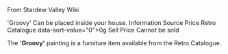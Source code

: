 From Stardew Valley Wiki

'Groovy' Can be placed inside your house. Information Source Price Retro Catalogue data-sort-value="0"&gt;0g Sell Price Cannot be sold

The '**Groovy'** painting is a furniture item available from the Retro Catalogue.
